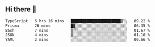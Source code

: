 ## Hi there 👋

<!--START_SECTION:waka-->

```txt
TypeScript   6 hrs 16 mins   ██████████████████████▒░░   89.22 %
Prisma       26 mins         █▓░░░░░░░░░░░░░░░░░░░░░░░   06.35 %
Bash         7 mins          ▒░░░░░░░░░░░░░░░░░░░░░░░░   01.67 %
JSON         4 mins          ▒░░░░░░░░░░░░░░░░░░░░░░░░   01.10 %
YAML         2 mins          ░░░░░░░░░░░░░░░░░░░░░░░░░   00.66 %
```

<!--END_SECTION:waka-->
